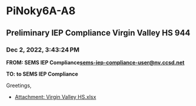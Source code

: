 # PiNoky6A-A8
## Preliminary IEP Compliance Virgin Valley HS 944
### Dec 2, 2022, 3:43:24 PM
**FROM: SEMS IEP Compliance<sems-iep-compliance-user@nv.ccsd.net>**

**TO: to SEMS IEP Compliance**


Greetings, 





* [Attachment: Virgin Valley HS.xlsx](PiNoky6A-A8-attachment-1.xlsx)
